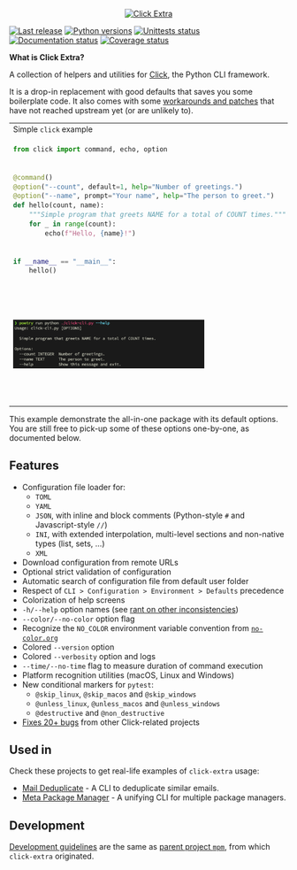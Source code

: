 <p align="center">
  <a href="https://github.com/kdeldycke/click-extra/">
    <img src="https://raw.githubusercontent.com/kdeldycke/click-extra/main/docs/images/logo-banner.svg" alt="Click Extra">
  </a>
</p>

[![Last release](https://img.shields.io/pypi/v/click-extra.svg)](https://pypi.python.org/pypi/click-extra)
[![Python versions](https://img.shields.io/pypi/pyversions/click-extra.svg)](https://pypi.python.org/pypi/click-extra)
[![Unittests status](https://github.com/kdeldycke/click-extra/actions/workflows/tests.yaml/badge.svg?branch=main)](https://github.com/kdeldycke/click-extra/actions/workflows/tests.yaml?query=branch%3Amain)
[![Documentation status](https://github.com/kdeldycke/click-extra/actions/workflows/docs.yaml/badge.svg?branch=main)](https://github.com/kdeldycke/click-extra/actions/workflows/docs.yaml?query=branch%3Amain)
[![Coverage status](https://codecov.io/gh/kdeldycke/click-extra/branch/main/graph/badge.svg)](https://codecov.io/gh/kdeldycke/click-extra/branch/main)

**What is Click Extra?**

A collection of helpers and utilities for
[Click](https://click.palletsprojects.com), the Python CLI framework.

It is a drop-in replacement with good defaults that saves you some boilerplate
code. It also comes with some
[workarounds and patches](#issues-addressed-by-click-extra) that have not
reached upstream yet (or are unlikely to).

<table><tr>
<td>Simple <code>click</code> example</td>
<td>Same with <code>click-extra</code></td>
</tr><tr>
<td>

```python
from click import command, echo, option


@command()
@option("--count", default=1, help="Number of greetings.")
@option("--name", prompt="Your name", help="The person to greet.")
def hello(count, name):
    """Simple program that greets NAME for a total of COUNT times."""
    for _ in range(count):
        echo(f"Hello, {name}!")


if __name__ == "__main__":
    hello()
```

</td><td>

```python
from click_extra import command, echo, option


@command()
@option("--count", default=1, help="Number of greetings.")
@option("--name", prompt="Your name", help="The person to greet.")
def hello(count, name):
    """Simple program that greets NAME for a total of COUNT times."""
    for _ in range(count):
        echo(f"Hello, {name}!")


if __name__ == "__main__":
    hello()
```

</td></tr>
<tr>
<td><img alt="click CLI help screen" width="70%" src="https://github.com/kdeldycke/click-extra/raw/main/docs/images/click-help-screen.png"/></td>
<td><img alt="click-extra CLI help screen" width="70%" src="https://github.com/kdeldycke/click-extra/raw/main/docs/images/click-extra-screen.png"/></td>
</tr>
</table>

This example demonstrate the all-in-one package with its default options. You
are still free to pick-up some of these options one-by-one, as documented
below.

## Features

- Configuration file loader for:
  - `TOML`
  - `YAML`
  - `JSON`, with inline and block comments (Python-style `#` and Javascript-style `//`)
  - `INI`, with extended interpolation, multi-level sections and non-native types (list, sets, …)
  - `XML`
- Download configuration from remote URLs
- Optional strict validation of configuration
- Automatic search of configuration file from default user folder
- Respect of `CLI > Configuration > Environment > Defaults` precedence
- Colorization of help screens
- `-h/--help` option names (see [rant on other inconsistencies](https://blog.craftyguy.net/cmdline-help/))
- `--color/--no-color` option flag
- Recognize the `NO_COLOR` environment variable convention from [`no-color.org`](https://no-color.org)
- Colored `--version` option
- Colored `--verbosity` option and logs
- `--time/--no-time` flag to measure duration of command execution
- Platform recognition utilities (macOS, Linux and Windows)
- New conditional markers for `pytest`:
  - `@skip_linux`, `@skip_macos` and `@skip_windows`
  - `@unless_linux`, `@unless_macos` and `@unless_windows`
  - `@destructive` and `@non_destructive`
- [Fixes 20+ bugs](https://kdeldycke.github.io/click-extra/issues.html) from other Click-related projects

## Used in

Check these projects to get real-life examples of `click-extra` usage:

- [Mail Deduplicate](https://github.com/kdeldycke/mail-deduplicate#readme) - A
  CLI to deduplicate similar emails.
- [Meta Package Manager](https://github.com/kdeldycke/meta-package-manager#readme)
  \- A unifying CLI for multiple package managers.

## Development

[Development guidelines](https://kdeldycke.github.io/meta-package-manager/development.html)
are the same as
[parent project `mpm`](https://github.com/kdeldycke/meta-package-manager), from
which `click-extra` originated.
